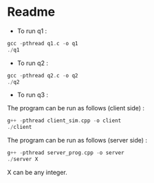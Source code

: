 # Readme

- To run q1 :

```cpp
gcc -pthread q1.c -o q1
./q1
```

- To run q2 :

```cpp
gcc -pthread q2.c -o q2
./q2
```

- To run q3 :

The program can be run as follows (client side) :

```cpp
g++ -pthread client_sim.cpp -o client
./client
```

The program can be run as follows (server side) :

```cpp
g++ -pthread server_prog.cpp -o server
./server X
```

X can be any integer.
